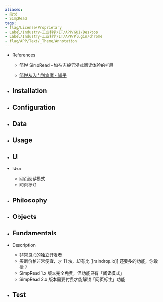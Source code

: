 ```yaml
---
aliases:
- 简悦
- SimpRead
tags:
- flag/License/Proprietary
- Label/Industry-工业科学/IT/APP/GUI/Desktop
- Label/Industry-工业科学/IT/APP/Plugin/Chrome
- flag/APP/Text/_Theme/Annotation
---
```


- References
    - [简悦 SimpRead - 如杂志般沉浸式阅读体验的扩展](http://ksria.com/simpread/)

    - [简悦从入门到疯魔 - 知乎](https://zhuanlan.zhihu.com/p/43790005)

- Installation
    - 

- Configuration
    - 

- Data
    - 

- Usage
    - 

- UI
    - 

- Idea
    - 网页阅读模式
    - 网页标注

- Philosophy
    - 

- Objects
    - 

- Fundamentals
    - 

- Description
    - 非常良心的独立开发者
    - 买断价格非常便宜，才 11 块，却有比 [[raindrop.io]] 还要多的功能，你敢信？
    - SimpRead 1.x 版本完全免费，但功能只有「阅读模式」
    - SimpRead 2.x 版本需要付费才能解锁「网页标注」功能

- Test
    - 
